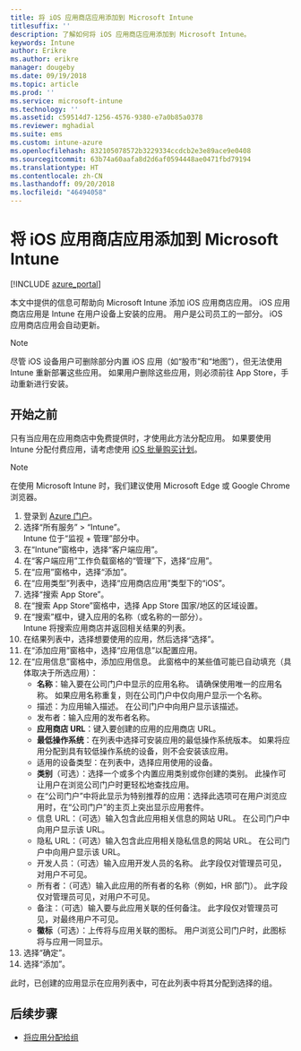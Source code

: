```yaml
---
title: 将 iOS 应用商店应用添加到 Microsoft Intune
titlesuffix: ''
description: 了解如何将 iOS 应用商店应用添加到 Microsoft Intune。
keywords: Intune
author: Erikre
ms.author: erikre
manager: dougeby
ms.date: 09/19/2018
ms.topic: article
ms.prod: ''
ms.service: microsoft-intune
ms.technology: ''
ms.assetid: c59514d7-1256-4576-9380-e7a0b85a0378
ms.reviewer: mghadial
ms.suite: ems
ms.custom: intune-azure
ms.openlocfilehash: 832105078572b3229334ccdcb2e3e89ace9e0408
ms.sourcegitcommit: 63b74a60aafa8d2d6af0594448ae0471fbd79194
ms.translationtype: HT
ms.contentlocale: zh-CN
ms.lasthandoff: 09/20/2018
ms.locfileid: "46494058"
---
```

# <a name="add-ios-store-apps-to-microsoft-intune"></a>将 iOS 应用商店应用添加到 Microsoft Intune

[!INCLUDE [azure_portal](./includes/azure_portal.md)]

本文中提供的信息可帮助向 Microsoft Intune 添加 iOS 应用商店应用。 iOS 应用商店应用是 Intune 在用户设备上安装的应用。 用户是公司员工的一部分。 iOS 应用商店应用会自动更新。

>[!NOTE]
>尽管 iOS 设备用户可删除部分内置 iOS 应用（如“股市”和“地图”），但无法使用 Intune 重新部署这些应用。 如果用户删除这些应用，则必须前往 App Store，手动重新进行安装。

## <a name="before-you-start"></a>开始之前

只有当应用在应用商店中免费提供时，才使用此方法分配应用。 如果要使用 Intune 分配付费应用，请考虑使用 [iOS 批量购买计划](vpp-apps-ios.md)。

>[!NOTE]
>在使用 Microsoft Intune 时，我们建议使用 Microsoft Edge 或 Google Chrome 浏览器。

1. 登录到 [Azure 门户](https://portal.azure.com)。
2. 选择“所有服务” > “Intune”。  
    Intune 位于“监视 + 管理”部分中。
3. 在“Intune”窗格中，选择“客户端应用”。
4. 在“客户端应用”工作负载窗格的“管理”下，选择“应用”。
5. 在“应用”窗格中，选择“添加”。
6. 在“应用类型”列表中，选择“应用商店应用”类型下的“iOS”。
7. 选择“搜索 App Store”。
8. 在“搜索 App Store”窗格中，选择 App Store 国家/地区的区域设置。
9. 在“搜索”框中，键入应用的名称（或名称的一部分）。  
    Intune 将搜索应用商店并返回相关结果的列表。
10. 在结果列表中，选择想要使用的应用，然后选择“选择”。
11. 在“添加应用”窗格中，选择“应用信息”以配置应用。
12. 在“应用信息”窗格中，添加应用信息。 此窗格中的某些值可能已自动填充（具体取决于所选应用）：
    - **名称**：输入要在公司门户中显示的应用名称。 请确保使用唯一的应用名称。 如果应用名称重复，则在公司门户中仅向用户显示一个名称。
    - 描述：为应用输入描述。 在公司门户中向用户显示该描述。
    - 发布者：输入应用的发布者名称。
    - **应用商店 URL**：键入要创建的应用的应用商店 URL。
    - **最低操作系统**：在列表中选择可安装应用的最低操作系统版本。 如果将应用分配到具有较低操作系统的设备，则不会安装该应用。
    - 适用的设备类型：在列表中，选择应用使用的设备。
    - **类别**（可选）：选择一个或多个内置应用类别或你创建的类别。 此操作可让用户在浏览公司门户时更轻松地查找应用。
    - 在“公司门户”中将此显示为特别推荐的应用：选择此选项可在用户浏览应用时，在“公司门户”的主页上突出显示应用套件。
    - 信息 URL：（可选）输入包含此应用相关信息的网站 URL。 在公司门户中向用户显示该 URL。
    - 隐私 URL：（可选）输入包含此应用相关隐私信息的网站 URL。 在公司门户中向用户显示该 URL。
    - 开发人员：（可选）输入应用开发人员的名称。 此字段仅对管理员可见，对用户不可见。
    - 所有者：（可选）输入此应用的所有者的名称（例如，HR 部门）。 此字段仅对管理员可见，对用户不可见。
    - 备注：（可选）输入要与此应用关联的任何备注。 此字段仅对管理员可见，对最终用户不可见。
    - **徽标**（可选）：上传将与应用关联的图标。 用户浏览公司门户时，此图标将与应用一同显示。
13. 选择“确定”。
14. 选择“添加”。

此时，已创建的应用显示在应用列表中，可在此列表中将其分配到选择的组。

## <a name="next-steps"></a>后续步骤

- [将应用分配给组](apps-deploy.md)
